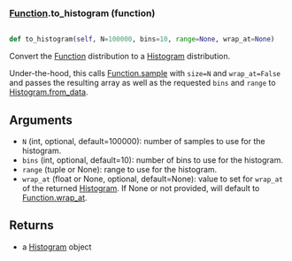 ### [Function](Function.md).to_histogram (function)


```py

def to_histogram(self, N=100000, bins=10, range=None, wrap_at=None)

```



Convert the [Function](Function.md) distribution to a [Histogram](Histogram.md) distribution.

Under-the-hood, this calls [Function.sample](Function.sample.md) with `size=N` and `wrap_at=False`
and passes the resulting array as well as the requested `bins` and `range`
to [Histogram.from_data](Histogram.from_data.md).

Arguments
-----------
* `N` (int, optional, default=100000): number of samples to use for
    the histogram.
* `bins` (int, optional, default=10): number of bins to use for the
    histogram.
* `range` (tuple or None): range to use for the histogram.
* `wrap_at` (float or None, optional, default=None): value to set for
    `wrap_at` of the returned [Histogram](Histogram.md).  If None or not provided,
    will default to [Function.wrap_at](Function.wrap_at.md).

Returns
--------
* a [Histogram](Histogram.md) object


